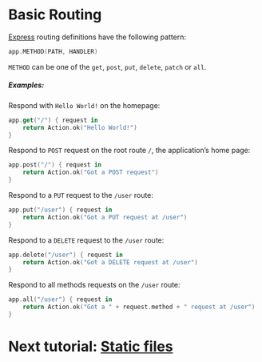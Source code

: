 # Basic Routing

[Express](http://swiftexpress.io) routing definitions have the following pattern:

```swift
app.METHOD(PATH, HANDLER)
```

`METHOD` can be one of the `get`, `post`, `put`, `delete`, `patch` or `all`.

##### Examples:

Respond with `Hello World!` on the homepage:

```swift
app.get("/") { request in
    return Action.ok("Hello World!")
}
```

Respond to `POST` request on the root route `/`, the application’s home page:

```swift
app.post("/") { request in
    return Action.ok("Got a POST request")
}
```

Respond to a `PUT` request to the `/user` route:

```swift
app.put("/user") { request in
    return Action.ok("Got a PUT request at /user")
}
```

Respond to a `DELETE` request to the `/user` route:

```swift
app.delete("/user") { request in
    return Action.ok("Got a DELETE request at /user")
}
```

Respond to all methods requests on the `/user` route:

```swift
app.all("/user") { request in
    return Action.ok("Got a " + request.method + " request at /user")
}
```


# Next tutorial: [Static files](./static.md)